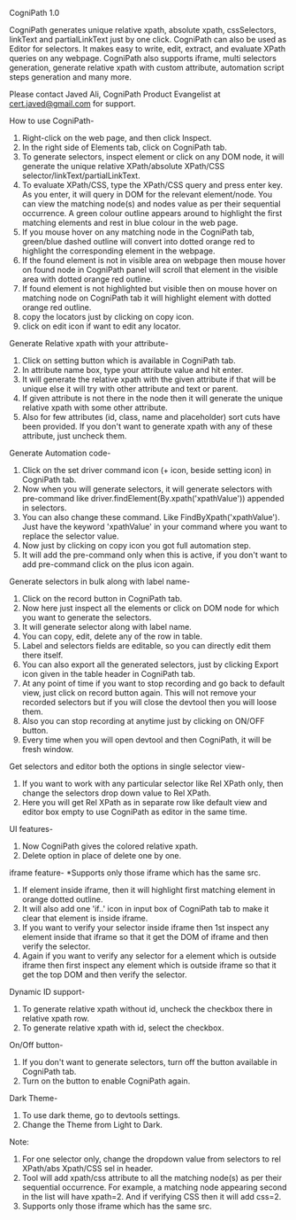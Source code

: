 CogniPath 1.0

CogniPath generates unique relative xpath, absolute xpath, cssSelectors, linkText and partialLinkText just by one click. CogniPath can also be used as Editor for selectors. It makes easy to write, edit, extract, and evaluate XPath queries on any webpage. CogniPath also supports iframe, multi selectors generation, generate relative xpath with custom attribute, automation script steps generation and many more.

Please contact Javed Ali, CogniPath Product Evangelist at cert.javed@gmail.com for support.

How to use CogniPath-

1. Right-click on the web page, and then click Inspect.
2. In the right side of Elements tab, click on CogniPath tab.
3. To generate selectors, inspect element or click on any DOM node, it will generate the unique relative XPath/absolute XPath/CSS selector/linkText/partialLinkText. 
4. To evaluate XPath/CSS, type the XPath/CSS query and press enter key.
	As you enter, it will query in DOM for the relevant element/node. You can view the matching node(s) and nodes value as per their sequential occurrence. A green colour outline appears around to highlight the first matching elements and rest in blue colour in the web page.
5. If you mouse hover on any matching node in the CogniPath tab, green/blue dashed outline will convert into dotted orange red to highlight the corresponding element in the webpage.
6. If the found element is not in visible area on webpage then mouse hover on found node in CogniPath panel will scroll that element in the visible area with dotted orange red outline.
7. If found element is not highlighted but visible then on mouse hover on matching node on CogniPath tab it will highlight element with dotted orange red outline.
8. copy the locators just by clicking on copy icon.
9. click on edit icon if want to edit any locator.

Generate Relative xpath with your attribute-
1. Click on setting button which is available in CogniPath tab.
2. In attribute name box, type your attribute value and hit enter. 
3. It will generate the relative xpath with the given attribute if that will be unique else it will try with other attribute and text or parent.
4. If given attribute is not there in the node then it will generate the unique relative xpath with some other attribute.
5. Also for few attributes (id, class, name and placeholder) sort cuts have been provided. If you don't want to generate xpath with any of these attribute, just uncheck them.

Generate Automation code-
1. Click on the set driver command icon (+ icon, beside setting icon) in CogniPath tab.
2. Now when you will generate selectors, it will generate selectors with pre-command like driver.findElement(By.xpath('xpathValue'))  appended in selectors.
3. You can also change these command. Like FindByXpath('xpathValue'). Just have the keyword 'xpathValue' in your command where you want to replace the selector value.
4. Now just by clicking on copy icon you got full automation step.
5. It will add the pre-command only when this is active, if you don't want to add pre-command click on the plus icon again.

Generate selectors in bulk along with label name-
1. Click on the record button in CogniPath tab.
2. Now here just inspect all the elements or click on DOM node for which you want to generate the selectors.
3. It will generate selector along with label name.
4. You can copy, edit, delete any of the row in table.
5. Label and selectors fields are editable, so you can directly edit them there itself.
6. You can also export all the generated selectors, just by clicking Export icon given in the table header in CogniPath tab.
7. At any point of time if you want to stop recording and go back to default view, just click on record button again. This will not remove your recorded selectors but if you will close the devtool then you will loose them.
8. Also you can stop recording at anytime just by clicking on ON/OFF button.
9. Every time when you will open devtool and then CogniPath, it will be fresh window. 

Get selectors and editor both the options in single selector view-
1. If you want to work with any particular selector like Rel XPath only, then change the selectors drop down value to Rel XPath.
2. Here you will get Rel XPath as in separate row like default view and editor box empty to use CogniPath as editor in the same time.

UI features-
1. Now CogniPath gives the colored relative xpath.
2. Delete option in place of delete one by one.

iframe feature-
*Supports only those iframe which has the same src. 
1. If element inside iframe, then it will highlight first matching element in orange dotted outline.
2. It will also add one 'if..' icon in input box of CogniPath tab to make it clear that element is inside iframe.
3. If you want to verify your selector inside iframe then 1st inspect any element inside that iframe so that it get the DOM of iframe and then verify the selector.
4. Again if you want to verify any selector for a element which is outside iframe then first inspect any element which is outside iframe so that it get the top DOM and then verify the selector.

Dynamic ID support-
1. To generate relative xpath without id, uncheck the checkbox there in relative xpath row.
2. To generate relative xpath with id, select the checkbox.

On/Off button-
1. If you don't want to generate selectors, turn off the button available in CogniPath tab.
2. Turn on the button to enable CogniPath again.

Dark Theme-
1. To use dark theme, go to devtools settings.
2. Change the Theme from Light to Dark.

Note: 
1. For one selector only, change the dropdown value from selectors to rel XPath/abs Xpath/CSS sel in header.
2. Tool will add xpath/css attribute to all the matching node(s) as per their sequential occurrence. For example, a matching node appearing second in the list will have xpath=2. And if verifying CSS then it will add css=2.
3. Supports only those iframe which has the same src.
